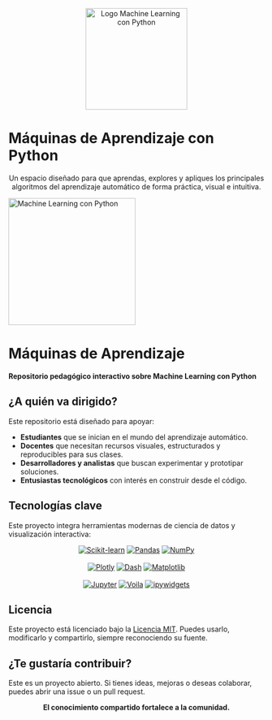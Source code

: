 <!-- Encabezado con logo centrado funcional (reemplazable por uno propio) -->
<p align="center">
  <img src="https://cdn.jsdelivr.net/gh/eduardoleon9010/python-andes/assets/logo-ml-python-3d.png" alt="Logo Machine Learning con Python" width="200" />
</p>

<h1 ="center">Máquinas de Aprendizaje con Python</h1>

<p align="center">
  Un espacio diseñado para que aprendas, explores y apliques los principales algoritmos del aprendizaje automático de forma práctica, visual e intuitiva.
</p>

<!-- Encabezado con título y logo centrado -->
<div ="">
  <img src="https://raw.githubusercontent.com/eduardoleon9010/python-andes/main/assets/logo-ml-python-3d.png" alt="Machine Learning con Python" width="250" />
  <h1>Máquinas de Aprendizaje</h1>
  <p><strong>Repositorio pedagógico interactivo sobre Machine Learning con Python</strong></p>
</div>

<h2 ="">¿A quién va dirigido?</h2>

<p ="">
  Este repositorio está diseñado para apoyar:
</p>

<ul>
  <li><strong>Estudiantes</strong> que se inician en el mundo del aprendizaje automático.</li>
  <li><strong>Docentes</strong> que necesitan recursos visuales, estructurados y reproducibles para sus clases.</li>
  <li><strong>Desarrolladores y analistas</strong> que buscan experimentar y prototipar soluciones.</li>
  <li><strong>Entusiastas tecnológicos</strong> con interés en construir desde el código.</li>
</ul>



<h2 align="">Tecnologías clave</h2>

<p align="">Este proyecto integra herramientas modernas de ciencia de datos y visualización interactiva:</p>

<p align="center">
  <a href="https://scikit-learn.org/" target="_blank"><img alt="Scikit-learn" src="https://img.shields.io/badge/scikit--learn-F7931E?style=for-the-badge&logo=scikit-learn&logoColor=white"></a>
  <a href="https://pandas.pydata.org/" target="_blank"><img alt="Pandas" src="https://img.shields.io/badge/pandas-150458?style=for-the-badge&logo=pandas&logoColor=white"></a>
  <a href="https://numpy.org/" target="_blank"><img alt="NumPy" src="https://img.shields.io/badge/numpy-013243?style=for-the-badge&logo=numpy&logoColor=white"></a>
  <br><br>
  <a href="https://plotly.com/python/" target="_blank"><img alt="Plotly" src="https://img.shields.io/badge/plotly-3F4F75?style=for-the-badge&logo=plotly&logoColor=white"></a>
  <a href="https://dash.plotly.com/" target="_blank"><img alt="Dash" src="https://img.shields.io/badge/dash-1E1E1E?style=for-the-badge&logo=dash&logoColor=white"></a>
  <a href="https://matplotlib.org/" target="_blank"><img alt="Matplotlib" src="https://img.shields.io/badge/matplotlib-11557C?style=for-the-badge&logo=python&logoColor=white"></a>
  <br><br>
  <a href="https://jupyter.org/" target="_blank"><img alt="Jupyter" src="https://img.shields.io/badge/jupyter-F37626?style=for-the-badge&logo=jupyter&logoColor=white"></a>
  <a href="https://voila.readthedocs.io/" target="_blank"><img alt="Voila" src="https://img.shields.io/badge/voila-2C8EBB?style=for-the-badge&logo=voila&logoColor=white"></a>
  <a href="https://ipywidgets.readthedocs.io/" target="_blank"><img alt="ipywidgets" src="https://img.shields.io/badge/ipywidgets-3E4E88?style=for-the-badge&logo=python&logoColor=white"></a>
</p>



<h2 align="">Licencia</h2>

<p align="">
Este proyecto está licenciado bajo la <a href="https://opensource.org/licenses/MIT" target="_blank">Licencia MIT</a>. Puedes usarlo, modificarlo y compartirlo, siempre reconociendo su fuente.
</p>



<h2 align="">¿Te gustaría contribuir?</h2>

<p align="">
Este es un proyecto abierto. Si tienes ideas, mejoras o deseas colaborar, puedes abrir una issue o un pull request.
</p>

<p align="center"><strong>El conocimiento compartido fortalece a la comunidad.</strong></p>
